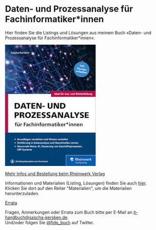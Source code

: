 # Daten- und Prozessanalyse für Fachinformatiker*innen
Hier finden Sie die Listings und Lösungen aus meinem Buch »Daten- und Prozessanalyse für Fachinformatiker*innen«.

![Cover von "Daten- und Prozessanalyse für Fachinformatiker*innen" von Sascha Kersken (2021)](daten-prozessanalyse-cover.png)

[Mehr Infos und Bestellung beim Rheinwerk Verlag](https://www.rheinwerk-verlag.de/daten-und-prozessanalyse-fuer-fachinformatiker/)

Informationen und Materialien (Listing, Lösungen) finden Sie auch [hier](https://www.rheinwerk-verlag.de/daten-und-prozessanalyse-fuer-fachinformatiker/). Klicken Sie dort auf den Reiter "Materialien", um die Materialien herunterzuladen.

[Errata](errata.md)

Fragen, Anmerkungen oder Errata zum Buch bitte per E-Mail an [it-handbuch@sascha-kersken.de](mailto:it-handbuch@sascha-kersken.de).<br />
Und/oder folgen Sie [@fidp_buch](https://twitter.com/fidp_buch) auf Twitter.
